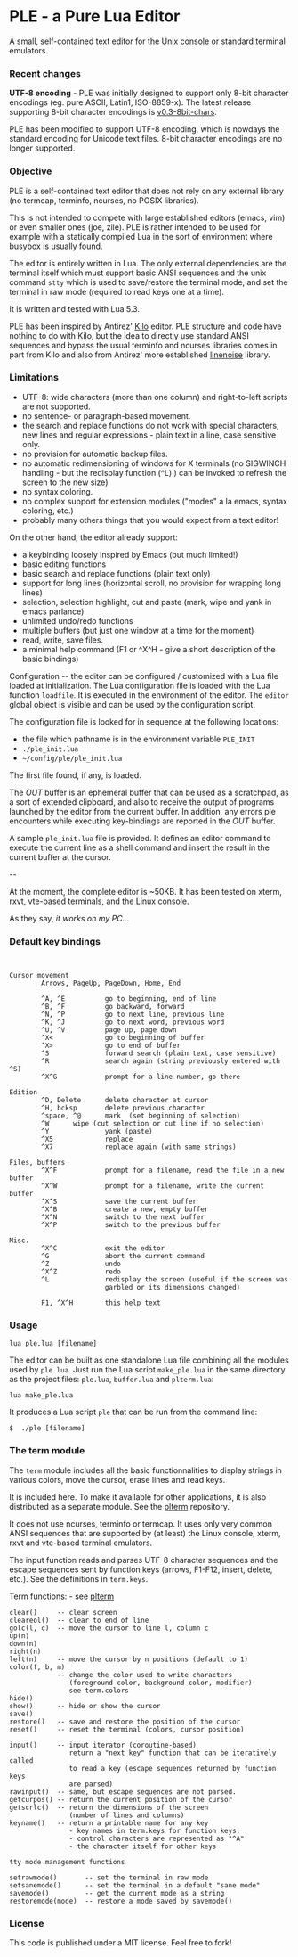 # PLE - a  Pure Lua Editor

A small, self-contained text editor for the Unix console or standard terminal emulators. 

### Recent changes

**UTF-8 encoding** - PLE was initially designed to support only 8-bit character encodings (eg. pure ASCII,  Latin1, ISO-8859-x).  The latest release supporting 8-bit character encodings is  [v0.3-8bit-chars](https://github.com/philanc/ple/releases/tag/v0.3).  

PLE has been modified to support UTF-8 encoding, which is nowdays the standard encoding for Unicode text files.  8-bit character encodings are no longer supported.

### Objective

PLE is a self-contained text editor that does not rely on any external library (no termcap, terminfo, ncurses, no POSIX libraries).

This is not intended to compete with large established editors (emacs, vim) or even smaller ones (joe, zile).  PLE is rather intended to be used for example with a statically compiled Lua in the sort of environment where busybox is usually found.

The editor is entirely written in Lua.  The only external dependencies are the terminal itself which must support basic ANSI sequences and the unix command `stty` which is used to save/restore the terminal mode, and set the terminal in raw mode (required to read keys one at a time).

It is written and tested with Lua 5.3.

PLE has been inspired by Antirez' [Kilo](https://github.com/antirez/kilo) editor. PLE structure and code have nothing to do with Kilo, but the idea to directly use standard ANSI sequences and bypass the usual terminfo and ncurses libraries comes in part from Kilo and also from Antirez' more established [linenoise](https://github.com/antirez/linenoise) library.

### Limitations

- UTF-8: wide characters (more than one column) and right-to-left scripts are not supported.
- no sentence- or paragraph-based movement.
- the search and replace functions do not work with special characters, new lines and regular expressions - plain text in a line, case sensitive only.
- no provision for automatic backup files.
- no automatic redimensioning of windows for X terminals 
(no SIGWINCH handling - but the redisplay function (^L) ) can be invoked to refresh the screen to the new size)
- no syntax coloring.
- no complex support for extension modules ("modes" a la emacs, syntax coloring, etc.)
- probably many others things that you would expect from a text editor!

On the other hand, the editor already support:
- a keybinding loosely inspired by Emacs (but much limited!)
- basic editing functions
- basic search and replace functions (plain text only)
- support for long lines (horizontal scroll, no provision for wrapping long lines)
- selection, selection highlight, cut and paste (mark, wipe and yank in emacs parlance)
- unlimited undo/redo functions
- multiple buffers (but just one window at a time for the moment)
- read, write, save files.
- a minimal help command (F1 or ^X^H - give a short description of the basic bindings)

Configuration -- the editor can be configured / customized with a 
Lua file loaded at initialization. The Lua configuration file is loaded 
with the Lua function `loadfile`. It is executed in the environment of the editor. The `editor` global object is visible and can be used by the configuration script.

The configuration file is looked for in sequence at the following locations:
- the file which pathname is in the environment variable `PLE_INIT`
- `./ple_init.lua`
- `~/config/ple/ple_init.lua`

The first file found, if any, is loaded. 

The *OUT* buffer is an ephemeral buffer that can be used as a scratchpad, as a sort of extended clipboard, and also to receive the output of programs launched by the editor from the current buffer. In addition, any errors ple encounters while executing key-bindings are reported in the *OUT* buffer.

A sample `ple_init.lua` file is provided. It defines an editor command to execute the current line as a shell command and insert the result in the current buffer at the cursor.

--

At the moment, the complete editor is ~50KB. It has been tested on xterm, rxvt, vte-based terminals, and the Linux console. 

As they say, *it works on my PC...*


### Default key bindings

```


Cursor movement
        Arrows, PageUp, PageDown, Home, End

        ^A, ^E          go to beginning, end of line
        ^B, ^F          go backward, forward
        ^N, ^P          go to next line, previous line
        ^K, ^J          go to next word, previous word 
        ^U, ^V          page up, page down
        ^X<             go to beginning of buffer
        ^X>             go to end of buffer
        ^S              forward search (plain text, case sensitive)
        ^R              search again (string previously entered with ^S)
        ^X^G            prompt for a line number, go there
  
Edition
        ^D, Delete      delete character at cursor
        ^H, bcksp       delete previous character
        ^space, ^@      mark  (set beginning of selection)
        ^W		wipe (cut selection or cut line if no selection)
        ^Y              yank (paste)
        ^X5             replace
        ^X7             replace again (with same strings)

Files, buffers
        ^X^F            prompt for a filename, read the file in a new buffer
        ^X^W            prompt for a filename, write the current buffer
        ^X^S            save the current buffer
        ^X^B            create a new, empty buffer
        ^X^N            switch to the next buffer
        ^X^P            switch to the previous buffer

Misc.
        ^X^C            exit the editor
        ^G              abort the current command
        ^Z              undo 
        ^X^Z            redo 
        ^L              redisplay the screen (useful if the screen was 
                        garbled or its dimensions changed)

        F1, ^X^H        this help text

```

### Usage

`lua ple.lua [filename]`

The editor can be built as one standalone Lua file combining all the modules used by `ple.lua`.  Just run the Lua script `make_ple.lua` in the same directory as the project files: `ple.lua`, `buffer.lua` and `plterm.lua`:

`lua make_ple.lua`

It produces a Lua script `ple` that can be run from the command line:

`$  ./ple [filename]`


### The term module

The `term` module includes all the basic functionnalities to display strings in various colors, move the cursor, erase lines and read keys.

It is included here. To make it available for other applications, it is also distributed as a separate module. See the [plterm](https://github.com/philanc/plterm) repository.

It does not use ncurses, terminfo or termcap. It uses only very common ANSI sequences that are supported by (at least) the Linux console, xterm, rxvt and vte-based terminal emulators.

The input function reads and parses UTF-8 character sequences and the escape sequences sent by function keys (arrows, F1-F12, insert, delete, etc.). See the definitions in `term.keys`.


Term functions: - see [plterm](https://github.com/philanc/plterm)
```
clear()     -- clear screen
cleareol()  -- clear to end of line
golc(l, c)  -- move the cursor to line l, column c
up(n)
down(n)
right(n)
left(n)     -- move the cursor by n positions (default to 1)
color(f, b, m)
            -- change the color used to write characters
               (foreground color, background color, modifier)
               see term.colors
hide()
show()      -- hide or show the cursor
save()
restore()   -- save and restore the position of the cursor
reset()     -- reset the terminal (colors, cursor position)

input()     -- input iterator (coroutine-based)
               return a "next key" function that can be iteratively called 
               to read a key (escape sequences returned by function keys 
               are parsed)
rawinput()  -- same, but escape sequences are not parsed.
getcurpos() -- return the current position of the cursor
getscrlc()  -- return the dimensions of the screen 
               (number of lines and columns)
keyname()   -- return a printable name for any key
               - key names in term.keys for function keys,
               - control characters are represented as "^A"
               - the character itself for other keys

tty mode management functions

setrawmode()       -- set the terminal in raw mode
setsanemode()      -- set the terminal in a default "sane mode"
savemode()         -- get the current mode as a string
restoremode(mode)  -- restore a mode saved by savemode()

```

### License

This code is published under a MIT license. Feel free to fork!




